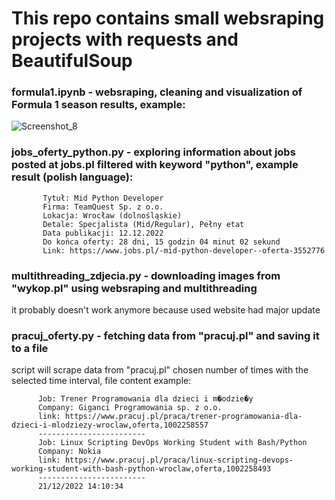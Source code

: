 # This repo contains small websraping projects with requests and BeautifulSoup

### formula1.ipynb - websraping, cleaning and visualization of Formula 1 season results, example:
![Screenshot_8](https://user-images.githubusercontent.com/121947030/215095354-ac07fe45-bf37-45b1-8bcb-9b682975480a.png)

### jobs_oferty_python.py - exploring information about jobs posted at jobs.pl filtered with keyword "python", example result (polish language):
           Tytuł: Mid Python Developer 
           Firma: TeamQuest Sp. z o.o.
           Lokacja: Wrocław (dolnośląskie)
           Detale: Specjalista (Mid/Regular), Pełny etat
           Data publikacji: 12.12.2022
           Do końca oferty: 28 dni, 15 godzin 04 minut 02 sekund
           Link: https://www.jobs.pl/-mid-python-developer--oferta-3552776
           
### multithreading_zdjecia.py - downloading images from "wykop.pl" using websraping and multithreading
it probably doesn't work anymore because used website had major update

### pracuj_oferty.py - fetching data from "pracuj.pl" and saving it to a file
script will scrape data from "pracuj.pl" chosen number of times with the selected time interval, file content example:

          Job: Trener Programowania dla dzieci i m�odzie�y
          Company: Giganci Programowania sp. z o.o.
          link: https://www.pracuj.pl/praca/trener-programowania-dla-dzieci-i-mlodziezy-wroclaw,oferta,1002258557
          ------------------------
          Job: Linux Scripting DevOps Working Student with Bash/Python
          Company: Nokia
          link: https://www.pracuj.pl/praca/linux-scripting-devops-working-student-with-bash-python-wroclaw,oferta,1002258493
          ------------------------
          21/12/2022 14:10:34

